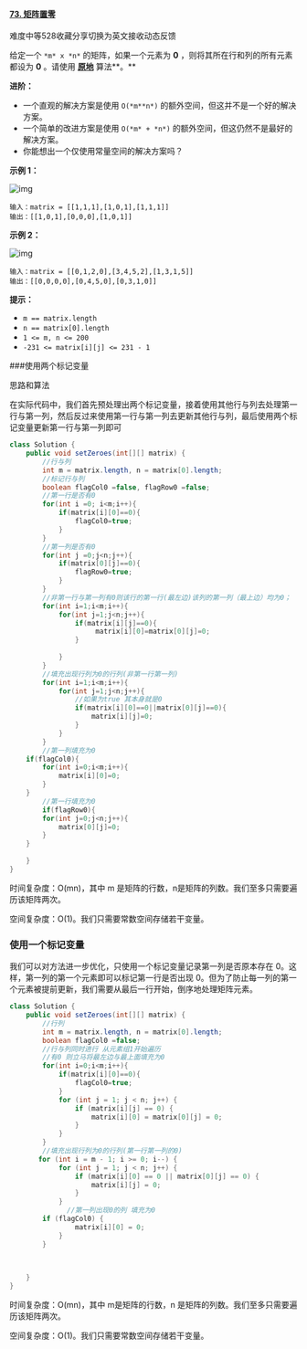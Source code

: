 #### [73. 矩阵置零](https://leetcode-cn.com/problems/set-matrix-zeroes/)

难度中等528收藏分享切换为英文接收动态反馈

给定一个 `*m* x *n*` 的矩阵，如果一个元素为 **0** ，则将其所在行和列的所有元素都设为 **0** 。请使用 **[原地](http://baike.baidu.com/item/原地算法)** 算法**。**

**进阶：**

- 一个直观的解决方案是使用  `O(*m**n*)` 的额外空间，但这并不是一个好的解决方案。
- 一个简单的改进方案是使用 `O(*m* + *n*)` 的额外空间，但这仍然不是最好的解决方案。
- 你能想出一个仅使用常量空间的解决方案吗？

 

**示例 1：**

![img](https://assets.leetcode.com/uploads/2020/08/17/mat1.jpg)

```
输入：matrix = [[1,1,1],[1,0,1],[1,1,1]]
输出：[[1,0,1],[0,0,0],[1,0,1]]
```

**示例 2：**

![img](https://assets.leetcode.com/uploads/2020/08/17/mat2.jpg)

```
输入：matrix = [[0,1,2,0],[3,4,5,2],[1,3,1,5]]
输出：[[0,0,0,0],[0,4,5,0],[0,3,1,0]]
```

 

**提示：**

- `m == matrix.length`
- `n == matrix[0].length`
- `1 <= m, n <= 200`
- `-231 <= matrix[i][j] <= 231 - 1`

###使用两个标记变量

思路和算法

在实际代码中，我们首先预处理出两个标记变量，接着使用其他行与列去处理第一行与第一列，然后反过来使用第一行与第一列去更新其他行与列，最后使用两个标记变量更新第一行与第一列即可

```java
class Solution {
    public void setZeroes(int[][] matrix) {
        //行与列
        int m = matrix.length, n = matrix[0].length;
        //标记行与列
        boolean flagCol0 =false, flagRow0 =false;
        //第一行是否有0
        for(int i =0; i<m;i++){
            if(matrix[i][0]==0){
                flagCol0=true;
            }
        }
        //第一列是否有0
        for(int j =0;j<n;j++){
            if(matrix[0][j]==0){
                flagRow0=true;
            }
        }
        //非第一行与第一列有0则该行的第一行(最左边)该列的第一列（最上边）均为0；
        for(int i=1;i<m;i++){
            for(int j=1;j<n;j++){
                if(matrix[i][j]==0){
                     matrix[i][0]=matrix[0][j]=0;
                }
               
            }
        }
        //填充出现行列为0的行列(非第一行第一列)
        for(int i=1;i<m;i++){
            for(int j=1;j<n;j++){
                //如果为true 其本身就是0
                if(matrix[i][0]==0||matrix[0][j]==0){
                    matrix[i][j]=0;
                }
            }
        }
        //第一列填充为0
    if(flagCol0){
        for(int i=0;i<m;i++){
            matrix[i][0]=0;
        }
    }
        //第一行填充为0
        if(flagRow0){
        for(int j=0;j<n;j++){
            matrix[0][j]=0;
        }
    }
        
    }
}


```

时间复杂度：O(mn)，其中 m 是矩阵的行数，n是矩阵的列数。我们至多只需要遍历该矩阵两次。

空间复杂度：O(1)。我们只需要常数空间存储若干变量。



### 使用一个标记变量

我们可以对方法进一步优化，只使用一个标记变量记录第一列是否原本存在 0。这样，第一列的第一个元素即可以标记第一行是否出现 0。但为了防止每一列的第一个元素被提前更新，我们需要从最后一行开始，倒序地处理矩阵元素。

```java
class Solution {
    public void setZeroes(int[][] matrix) {
        //行列
        int m = matrix.length, n = matrix[0].length;
        boolean flagCol0 =false;
        //行与列同时进行 从元素组1开始遍历
        //有0 则立马将最左边与最上面填充为0
        for(int i=0;i<m;i++){
            if(matrix[i][0]==0){
                flagCol0=true;
            }
            for (int j = 1; j < n; j++) {
                if (matrix[i][j] == 0) {
                    matrix[i][0] = matrix[0][j] = 0;
                }
            }
        }
        //填充出现行列为0的行列(第一行第一列的0)
       for (int i = m - 1; i >= 0; i--) {
            for (int j = 1; j < n; j++) {
                if (matrix[i][0] == 0 || matrix[0][j] == 0) {
                    matrix[i][j] = 0;
                }
            }
              //第一列出现0的列 填充为0
        if (flagCol0) {
                matrix[i][0] = 0;
            }
        }
      

    
    }
}

```

时间复杂度：O(mn)，其中 m是矩阵的行数，n 是矩阵的列数。我们至多只需要遍历该矩阵两次。

空间复杂度：O(1)。我们只需要常数空间存储若干变量。


